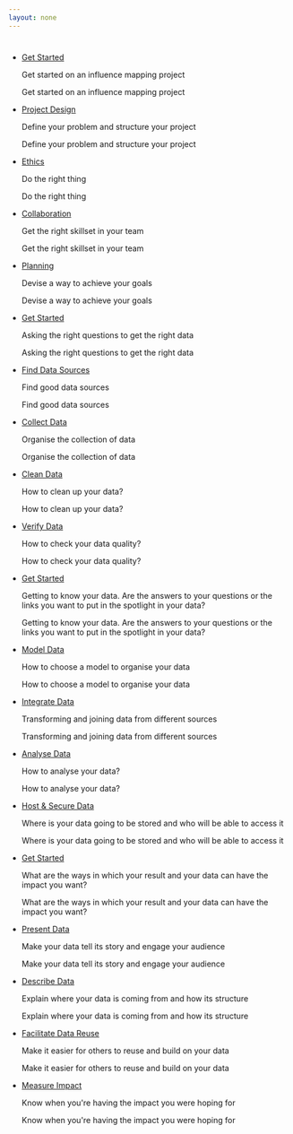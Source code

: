 ```yaml
---
layout: none
---
```


#  


  * [Get Started](get-started.html)
    <p>  Get started on an influence mapping project </p>
    <p> Get started on an influence mapping project </p>

  * [Project Design](project-design.html)
    <p>  Define your problem and structure your project </p>
    <p> Define your problem and structure your project </p>

  * [Ethics](ethics.html)
    <p>  Do the right thing </p>
    <p> Do the right thing </p>

  * [Collaboration](collaboration.html)
    <p>  Get the right skillset in your team </p>
    <p> Get the right skillset in your team </p>

  * [Planning](planning.html)
    <p>  Devise a way to achieve your goals </p>
    <p> Devise a way to achieve your goals </p>

  * [Get Started](get-started.html)
    <p>  Asking the right questions to get the right data </p>
    <p> Asking the right questions to get the right data </p>

  * [Find Data Sources](find-data-sources.html)
    <p>  Find good data sources </p>
    <p> Find good data sources </p>

  * [Collect Data](collect-data.html)
    <p>  Organise the collection of data </p>
    <p> Organise the collection of data </p>

  * [Clean Data](clean-data.html)
    <p>  How to clean up your data? </p>
    <p> How to clean up your data? </p>

  * [Verify Data](verify-data.html)
    <p>  How to check your data quality? </p>
    <p> How to check your data quality? </p>

  * [Get Started](get-started.html)
    <p>  Getting to know your data. Are the answers to your questions or the links you want to put in the spotlight in your data? </p>
    <p> Getting to know your data. Are the answers to your questions or the links you want to put in the spotlight in your data? </p>

  * [Model Data](model-data.html)
    <p>  How to choose a model to organise your data </p>
    <p> How to choose a model to organise your data </p>

  * [Integrate Data](integrate-data.html)
    <p>  Transforming and joining data from different sources </p>
    <p> Transforming and joining data from different sources </p>

  * [Analyse Data](analyse-data.html)
    <p>  How to analyse your data? </p>
    <p> How to analyse your data? </p>

  * [Host &amp; Secure Data](host-secure-data.html)
    <p>  Where is your data going to be stored and who will be able to access it </p>
    <p> Where is your data going to be stored and who will be able to access it </p>

  * [Get Started](get-started.html)
    <p>  What are the ways in which your result and your data can have the impact you want? </p>
    <p> What are the ways in which your result and your data can have the impact you want? </p>

  * [Present Data](present-data.html)
    <p>  Make your data tell its story and engage your audience </p>
    <p> Make your data tell its story and engage your audience </p>

  * [Describe Data](describe-data.html)
    <p>  Explain where your data is coming from and how its structure </p>
    <p> Explain where your data is coming from and how its structure </p>

  * [Facilitate Data Reuse](facilitate-data-reuse.html)
    <p>  Make it easier for others to reuse and build on your data </p>
    <p> Make it easier for others to reuse and build on your data </p>

  * [Measure Impact](measure-impact.html)
    <p>  Know when you&#39;re having the impact you were hoping for </p>
    <p> Know when you&#39;re having the impact you were hoping for </p>
